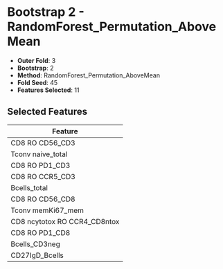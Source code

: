 # Bootstrap 2 - RandomForest_Permutation_AboveMean

- **Outer Fold**: 3
- **Bootstrap**: 2
- **Method**: RandomForest_Permutation_AboveMean
- **Fold Seed**: 45
- **Features Selected**: 11

## Selected Features

| Feature |
|---------|
| CD8 RO CD56_CD3 |
| Tconv naive_total |
| CD8 RO PD1_CD3 |
| CD8 RO CCR5_CD3 |
| Bcells_total |
| CD8 RO CD56_CD8 |
| Tconv memKi67_mem |
| CD8 ncytotox RO CCR4_CD8ntox |
| CD8 RO PD1_CD8 |
| Bcells_CD3neg |
| CD27IgD_Bcells |
